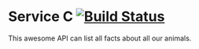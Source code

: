 # Service C [![Build Status](https://travis-ci.org/frusunnanbo/contract-test-service-c.svg?branch=master)](https://travis-ci.org/frusunnanbo/contract-test-service-c)
This awesome API can list all facts about all our animals.


